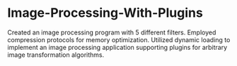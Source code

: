 # Image-Processing-With-Plugins
Created an image processing program with 5 different filters. Employed compression protocols for memory optimization. Utilized dynamic loading to implement an image processing application supporting plugins for arbitrary image transformation algorithms.
